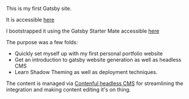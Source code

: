 This is my first Gatsby site.

It is accessible [here](https://laurentlabine.github.io/personal-portfolio-mate/)

I bootstrapped it using the Gatsby Starter Mate accessible [here](https://www.gatsbyjs.com/starters/EmaSuriano/gatsby-starter-mate/)

The purpose was a few folds:

* Quickly set myself up with my first personal portfolio website
* Get an introduction to gatsby website generation as well as headless CMS
* Learn Shadow Theming as well as deployment techniques.

The content is managed via [Contenful headless CMS](https://www.contentful.com/) for streamlining the integration and making content editing it's on thing.
